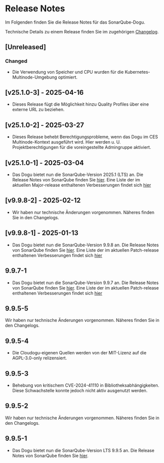 # Release Notes

Im Folgenden finden Sie die Release Notes für das SonarQube-Dogu. 

Technische Details zu einem Release finden Sie im zugehörigen [Changelog](https://docs.cloudogu.com/de/docs/dogus/sonar/CHANGELOG/).

## [Unreleased]

### Changed
- Die Verwendung von Speicher und CPU wurden für die Kubernetes-Multinode-Umgebung optimiert.

## [v25.1.0-3] - 2025-04-16
* Dieses Release fügt die Möglichkeit hinzu Quality Profiles über eine externe URL zu beziehen.

## [v25.1.0-2] - 2025-03-27
* Dieses Release behebt Berechtigungsprobleme, wenn das Dogu im CES Multinode-Kontext ausgeführt wird. Hier werden u. U. Projektberechtigungen für die voreingestellte Admingruppe aktiviert.

## [v25.1.0-1] - 2025-03-04
* Das Dogu bietet nun die SonarQube-Version 2025.1 (LTS) an. Die Release Notes von SonarQube finden Sie [hier](https://docs.sonarsource.com/sonarqube-server/2025.1/server-upgrade-and-maintenance/release-notes-and-notices/release-notes/).
  Eine Liste der im aktuellen Major-release enthaltenen Verbesserungen findet sich [hier](https://sonarsource.atlassian.net/issues/?jql=project%20%3D%2010139%20AND%20fixVersion%20%3D%2015952%20AND%20issuetype%20%21%3D%20Task)

## [v9.9.8-2] - 2025-02-12
* Wir haben nur technische Änderungen vorgenommen. Näheres finden Sie in den Changelogs.

## [v9.9.8-1] - 2025-01-13
* Das Dogu bietet nun die SonarQube-Version 9.9.8 an. Die Release Notes von SonarQube finden Sie [hier](https://docs.sonarsource.com/sonarqube-server/9.9/setup-and-upgrade/release-upgrade-notes/).
Eine Liste der im aktuellen Patch-release enthaltenen Verbesserungen findet sich [hier](https://sonarsource.atlassian.net/issues/?jql=project%20%3D%2010139%20AND%20fixVersion%20%3D%2016011%20AND%20issuetype%20%21%3D%20Task)

## 9.9.7-1
* Das Dogu bietet nun die SonarQube-Version 9.9.7 an. Die Release Notes von SonarQube finden Sie [hier](https://docs.sonarsource.com/sonarqube-server/9.9/setup-and-upgrade/release-upgrade-notes/).
Eine Liste der im aktuellen Patch-release enthaltenen Verbesserungen findet sich [hier](https://sonarsource.atlassian.net/issues/?jql=project%20%3D%2010139%20AND%20fixVersion%20%3D%2015864%20AND%20issuetype%20%21%3D%20Task)

## 9.9.5-5
Wir haben nur technische Änderungen vorgenommen. Näheres finden Sie in den Changelogs.

## 9.9.5-4
- Die Cloudogu-eigenen Quellen werden von der MIT-Lizenz auf die AGPL-3.0-only relizensiert.

## 9.9.5-3
* Behebung von kritischem CVE-2024-41110 in Bibliotheksabhängigkeiten. Diese Schwachstelle konnte jedoch nicht aktiv ausgenutzt werden.

## 9.9.5-2
Wir haben nur technische Änderungen vorgenommen. Näheres finden Sie in den Changelogs.

## 9.9.5-1

* Das Dogu bietet nun die SonarQube-Version LTS 9.9.5 an. Die Release Notes von SonarQube finden Sie [hier](https://docs.sonarsource.com/sonarqube-server/9.9/setup-and-upgrade/release-upgrade-notes/).